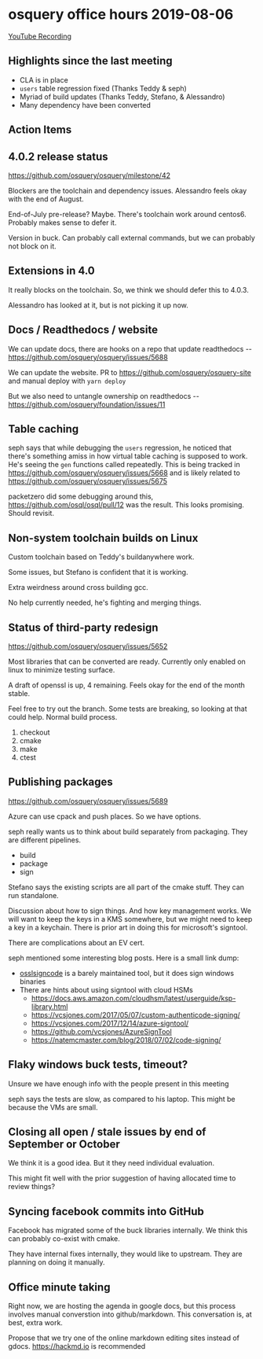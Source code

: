 # osquery office hours 2019-08-06

[YouTube Recording](https://www.youtube.com/watch?v=rTJ3ol_gANE&list=PLciHOL_J7IwpSUHLTNwMZFaQAcSRSTIkI)

## Highlights since the last meeting

* CLA is in place
* `users` table regression fixed (Thanks Teddy & seph)
* Myriad of build updates (Thanks Teddy, Stefano, & Alessandro)
* Many dependency have been converted

## Action Items

## 4.0.2 release status

https://github.com/osquery/osquery/milestone/42

Blockers are the toolchain and dependency issues. Alessandro feels okay with the end of August.

End-of-July pre-release? Maybe. There's toolchain work around centos6. Probably makes sense to defer it.

Version in buck. Can probably call external commands, but we can probably not block on it.

## Extensions in 4.0

It really blocks on the toolchain. So, we think we should defer this to 4.0.3.

Alessandro has looked at it, but is not picking it up now.

## Docs / Readthedocs / website

We can update docs, there are hooks on a repo that update readthedocs -- https://github.com/osquery/osquery/issues/5688

We can update the website. PR to https://github.com/osquery/osquery-site  and manual deploy with `yarn deploy`

But we also need to untangle ownership on readthedocs -- https://github.com/osquery/foundation/issues/11

## Table caching

seph says that while debugging the `users` regression, he noticed that there's something amiss in how virtual table caching is supposed to work. He's seeing the `gen` functions called repeatedly. This is being tracked in https://github.com/osquery/osquery/issues/5668 and is likely related to https://github.com/osquery/osquery/issues/5675

packetzero did some debugging around this, https://github.com/osql/osql/pull/12 was the result. This looks promising. Should revisit.

## Non-system toolchain builds on Linux

Custom toolchain based on Teddy's buildanywhere work.

Some issues, but Stefano is confident that it is working.

Extra weirdness around cross building gcc. 

No help currently needed, he's fighting and merging things.

## Status of third-party redesign

https://github.com/osquery/osquery/issues/5652

Most libraries that can be converted are ready. Currently only enabled on linux to minimize testing surface.

A draft of openssl is up, 4 remaining. Feels okay for the end of the month stable.

Feel free to try out the branch. Some tests are breaking, so looking at that could help. Normal build process.
1. checkout
2. cmake
3. make
4. ctest

## Publishing packages

https://github.com/osquery/osquery/issues/5689

Azure can use cpack and push places. So we have options.

seph really wants us to think about build separately from packaging. They are different pipelines.
* build
* package
* sign

Stefano says the existing scripts are all part of the cmake stuff. They can run standalone. 

Discussion about how to sign things. And how key management works. We will want to keep the keys in a KMS somewhere, but we might
need to keep a key in a keychain. There is prior art in doing this for microsoft's signtool.

There are complications about an EV cert.

seph mentioned some interesting blog posts. Here is a small link dump:
* [osslsigncode](https://github.com/develar/osslsigncode) is a barely maintained tool, but it does sign windows binaries
* There are hints about using signtool with cloud HSMs
  - https://docs.aws.amazon.com/cloudhsm/latest/userguide/ksp-library.html
  - https://vcsjones.com/2017/05/07/custom-authenticode-signing/
  - https://vcsjones.com/2017/12/14/azure-signtool/
  - https://github.com/vcsjones/AzureSignTool
  - https://natemcmaster.com/blog/2018/07/02/code-signing/

## Flaky windows buck tests, timeout?

Unsure we have enough info with the people present in this meeting

seph says the tests are slow, as compared to his laptop. This might be because the VMs are small. 

## Closing all open / stale issues by end of September or October

We think it is a good idea. But it they need individual evaluation.

This might fit well with the prior suggestion of having allocated time to review things?

## Syncing facebook commits into GitHub

Facebook has migrated some of the buck libraries internally. We think this can probably co-exist with cmake.

They have internal fixes internally, they would like to upstream. They are planning on doing it manually.

## Office minute taking

Right now, we are hosting the agenda in google docs, but this process involves manual converstion into github/markdown. This conversation is, at best, extra work.

Propose that we try one of the online markdown editing sites instead of gdocs. https://hackmd.io is recommended

